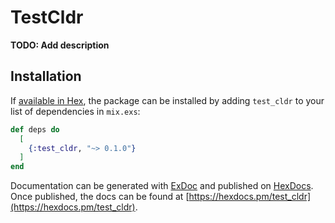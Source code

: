 # TestCldr

**TODO: Add description**

## Installation

If [available in Hex](https://hex.pm/docs/publish), the package can be installed
by adding `test_cldr` to your list of dependencies in `mix.exs`:

```elixir
def deps do
  [
    {:test_cldr, "~> 0.1.0"}
  ]
end
```

Documentation can be generated with [ExDoc](https://github.com/elixir-lang/ex_doc)
and published on [HexDocs](https://hexdocs.pm). Once published, the docs can
be found at [https://hexdocs.pm/test_cldr](https://hexdocs.pm/test_cldr).

